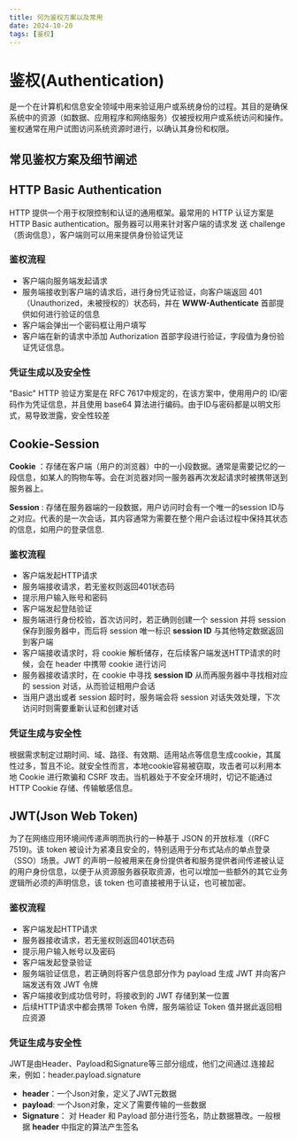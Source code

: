 ```yaml
---
title: 何为鉴权方案以及常用  
date: 2024-10-20
tags: [鉴权]
---
```


# **鉴权(Authentication)**   
  是一个在计算机和信息安全领域中用来验证用户或系统身份的过程。其目的是确保系统中的资源（如数据、应用程序和网络服务）仅被授权用户或系统访问和操作。鉴权通常在用户试图访问系统资源时进行，以确认其身份和权限。
## **常见鉴权方案及细节阐述**  
## HTTP Basic Authentication  
HTTP 提供一个用于权限控制和认证的通用框架。最常用的 HTTP 认证方案是 HTTP Basic authentication。服务器可以用来针对客户端的请求发 送 challenge（质询信息），客户端则可以用来提供身份验证凭证 
  
### **鉴权流程**
- 客户端向服务端发起请求  
- 服务端接收到客户端的请求后，进行身份凭证验证，向客户端返回 401（Unauthorized，未被授权的）状态码，并在 **WWW-Authenticate** 首部提供如何进行验证的信息  
- 客户端会弹出一个密码框让用户填写
- 客户端在新的请求中添加 Authorization 首部字段进行验证，字段值为身份验证凭证信息。  
 
### **凭证生成以及安全性**
"Basic" HTTP 验证方案是在 RFC 7617中规定的，在该方案中，使用用户的 ID/密码作为凭证信息，并且使用 base64 算法进行编码。由于ID与密码都是以明文形式，易导致泄露，安全性较差

## Cookie-Session
**Cookie** ：存储在客户端（用户的浏览器）中的一小段数据。通常是需要记忆的一段信息，如某人的购物车等。会在浏览器对同一服务器再次发起请求时被携带送到服务器上。

**Session** : 存储在服务器端的一段数据，用户访问时会有一个唯一的session ID与之对应。代表的是一次会话，其内容通常为需要在整个用户会话过程中保持其状态的信息，如用户的登录信息.

### **鉴权流程**
- 客户端发起HTTP请求
- 服务端接收请求，若无鉴权则返回401状态码
- 提示用户输入账号和密码
- 客户端发起登陆验证
- 服务端进行身份校验，首次访问时，若正确则创建一个 session 并将 session 保存到服务器中，而后将 session 唯一标识 **session ID** 与其他特定数据返回到客户端
- 客户端接收请求时，将 cookie 解析储存，在后续客户端发送HTTP请求的时候，会在 header 中携带 cookie 进行访问
- 服务器接收请求时，在 cookie 中寻找 **session ID** 从而再服务器中寻找相对应的 session 对话，从而验证相用户会话
- 当用户退出或者 session 超时时，服务端会将 session 对话失效处理，下次访问时则需要重新认证和创建对话

### **凭证生成与安全性**
根据需求制定过期时间、域、路径、有效期、适用站点等信息生成cookie，其属性过多，暂且不论。就安全性而言，本地cookie容易被窃取，攻击者可以利用本地 Cookie 进行欺骗和 CSRF 攻击。当机器处于不安全环境时，切记不能通过 HTTP Cookie 存储、传输敏感信息。

## JWT(Json Web Token)
为了在网络应用环境间传递声明而执行的一种基于 JSON 的开放标准（(RFC 7519)。该 token 被设计为紧凑且安全的，特别适用于分布式站点的单点登录（SSO）场景。JWT 的声明一般被用来在身份提供者和服务提供者间传递被认证的用户身份信息，以便于从资源服务器获取资源，也可以增加一些额外的其它业务逻辑所必须的声明信息，该 token 也可直接被用于认证，也可被加密。

### **鉴权流程**
- 客户端发起HTTP请求
- 服务器接收请求，若无鉴权则返回401状态码
- 提示用户输入帐号以及密码
- 客户端发起登录验证
- 服务端验证信息，若正确则将客户信息部分作为 payload 生成 JWT 并向客户端发送有效 JWT 令牌
- 客户端接收到成功信号时，将接收到的 JWT 存储到某一位置
- 后续HTTP请求中都会携带 Token 令牌，服务端验证 Token 值并据此返回相应资源

### **凭证生成与安全性**
JWT是由Header、Payload和Signature等三部分组成，他们之间通过.连接起来，例如：header.payload.signature
- **header**：一个Json对象，定义了JWT元数据
- **payload**: 一个Json对象，定义了需要传输的一些数据
- **Signature**： 对 Header 和 Payload 部分进行签名，防止数据篡改。一般根据 **header** 中指定的算法产生签名